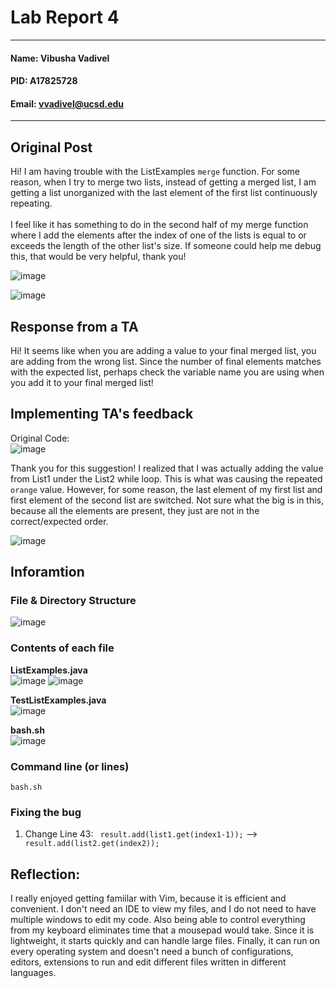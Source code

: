# Lab Report 4
---
#### Name: Vibusha Vadivel 
#### PID: A17825728 
#### Email: vvadivel@ucsd.edu
---

## Original Post 
Hi! I am having trouble with the ListExamples `merge` function. For some reason, when I try to merge two lists, instead of getting a merged list, I am getting a list unorganized with the last element of the first list continuously repeating. 
</br> </br>
I feel like it has something to do in the second half of my merge function where I add the elements after the index of one of the lists is equal to or exceeds the length of the other list's size. If someone could help me debug this, that would be very helpful, thank you!

![image](https://github.com/vibushavadivel/cse15l-lab-reports/assets/102670153/86928e05-a218-499b-8534-078a5406e0e0)

![image](https://github.com/vibushavadivel/cse15l-lab-reports/assets/102670153/d6e0658e-ea01-4a9e-9491-2aeb3574a409)

## Response from a TA

Hi! It seems like when you are adding a value to your final merged list, you are adding from the wrong list. Since the number of final elements matches with the expected list, perhaps check the variable name you are using when you add it to your final merged list!


## Implementing TA's feedback
Original Code: </br>
![image](https://github.com/vibushavadivel/cse15l-lab-reports/assets/102670153/e480ff81-684a-40ea-b0fb-829fcbc61b2e)

Thank you for this suggestion! I realized that I was actually adding the value from List1 under the List2 while loop. This is what was causing the repeated `orange` value. However, for some reason, the last element of my first list and first element of the second list are switched. Not sure what the big is in this, because all the elements are present, they just are not in the correct/expected order. </br>

![image](https://github.com/vibushavadivel/cse15l-lab-reports/assets/102670153/d5470e01-9a2e-4239-89bb-6c063dbaace5)

## Inforamtion

### File & Directory Structure 
![image](https://github.com/vibushavadivel/cse15l-lab-reports/assets/102670153/cb69b259-d1db-4623-ae83-5ed94c298e49)

### Contents of each file
**ListExamples.java </br>**
![image](https://github.com/vibushavadivel/cse15l-lab-reports/assets/102670153/51298f7b-2486-4266-9254-890680d3e44b)
![image](https://github.com/vibushavadivel/cse15l-lab-reports/assets/102670153/1291aa57-5800-4094-9597-55e34947fece)

**TestListExamples.java </br>**
![image](https://github.com/vibushavadivel/cse15l-lab-reports/assets/102670153/fff12f4c-dfef-4ef2-bb72-bc917db282a6)

**bash.sh** </br>
![image](https://github.com/vibushavadivel/cse15l-lab-reports/assets/102670153/3cfa393a-ad8b-442a-8e1e-8172c2538bb4)


### Command line (or lines)
`bash.sh` 

### Fixing the bug
1. Change Line 43: ` result.add(list1.get(index1-1));` --> ` result.add(list2.get(index2));`

## Reflection: 
I really enjoyed getting famiilar with Vim, because it is efficient and convenient. I don't need an IDE to view my files, and I do not need to have multiple windows to edit my code. Also being able to control everything from my keyboard eliminates time that a mousepad would take. Since it is lightweight, it starts quickly and can handle large files. Finally, it can run on every operating system and doesn't need a bunch of configurations, editors, extensions to run and edit different files written in different languages. 
